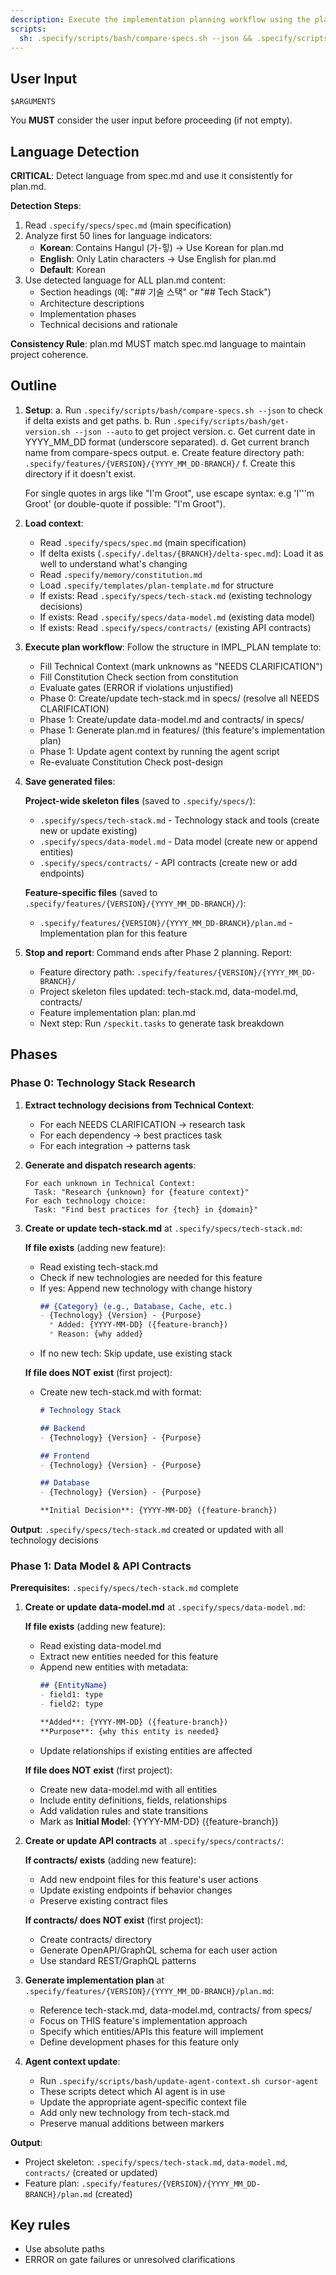 ```yaml
---
description: Execute the implementation planning workflow using the plan template to generate design artifacts.
scripts:
  sh: .specify/scripts/bash/compare-specs.sh --json && .specify/scripts/bash/get-version.sh --json --auto
---
```


## User Input

```text
$ARGUMENTS
```

You **MUST** consider the user input before proceeding (if not empty).

## Language Detection

**CRITICAL**: Detect language from spec.md and use it consistently for plan.md.

**Detection Steps**:
1. Read `.specify/specs/spec.md` (main specification)
2. Analyze first 50 lines for language indicators:
   - **Korean**: Contains Hangul (가-힣) → Use Korean for plan.md
   - **English**: Only Latin characters → Use English for plan.md
   - **Default**: Korean
3. Use detected language for ALL plan.md content:
   - Section headings (예: "## 기술 스택" or "## Tech Stack")
   - Architecture descriptions
   - Implementation phases
   - Technical decisions and rationale

**Consistency Rule**: plan.md MUST match spec.md language to maintain project coherence.

## Outline

1. **Setup**: 
   a. Run `.specify/scripts/bash/compare-specs.sh --json` to check if delta exists and get paths.
   b. Run `.specify/scripts/bash/get-version.sh --json --auto` to get project version.
   c. Get current date in YYYY_MM_DD format (underscore separated).
   d. Get current branch name from compare-specs output.
   e. Create feature directory path: `.specify/features/{VERSION}/{YYYY_MM_DD-BRANCH}/`
   f. Create this directory if it doesn't exist.
   
   For single quotes in args like "I'm Groot", use escape syntax: e.g 'I'\''m Groot' (or double-quote if possible: "I'm Groot").

2. **Load context**: 
   - Read `.specify/specs/spec.md` (main specification)
   - If delta exists (`.specify/.deltas/{BRANCH}/delta-spec.md`): Load it as well to understand what's changing
   - Read `.specify/memory/constitution.md`
   - Load `.specify/templates/plan-template.md` for structure
   - If exists: Read `.specify/specs/tech-stack.md` (existing technology decisions)
   - If exists: Read `.specify/specs/data-model.md` (existing data model)
   - If exists: Read `.specify/specs/contracts/` (existing API contracts)

3. **Execute plan workflow**: Follow the structure in IMPL_PLAN template to:
   - Fill Technical Context (mark unknowns as "NEEDS CLARIFICATION")
   - Fill Constitution Check section from constitution
   - Evaluate gates (ERROR if violations unjustified)
   - Phase 0: Create/update tech-stack.md in specs/ (resolve all NEEDS CLARIFICATION)
   - Phase 1: Create/update data-model.md and contracts/ in specs/
   - Phase 1: Generate plan.md in features/ (this feature's implementation plan)
   - Phase 1: Update agent context by running the agent script
   - Re-evaluate Constitution Check post-design

4. **Save generated files**:
   
   **Project-wide skeleton files** (saved to `.specify/specs/`):
   - `.specify/specs/tech-stack.md` - Technology stack and tools (create new or update existing)
   - `.specify/specs/data-model.md` - Data model (create new or append entities)
   - `.specify/specs/contracts/` - API contracts (create new or add endpoints)
   
   **Feature-specific files** (saved to `.specify/features/{VERSION}/{YYYY_MM_DD-BRANCH}/`):
   - `.specify/features/{VERSION}/{YYYY_MM_DD-BRANCH}/plan.md` - Implementation plan for this feature

5. **Stop and report**: Command ends after Phase 2 planning. Report:
   - Feature directory path: `.specify/features/{VERSION}/{YYYY_MM_DD-BRANCH}/`
   - Project skeleton files updated: tech-stack.md, data-model.md, contracts/
   - Feature implementation plan: plan.md
   - Next step: Run `/speckit.tasks` to generate task breakdown

## Phases

### Phase 0: Technology Stack Research

1. **Extract technology decisions from Technical Context**:
   - For each NEEDS CLARIFICATION → research task
   - For each dependency → best practices task
   - For each integration → patterns task

2. **Generate and dispatch research agents**:
   ```
   For each unknown in Technical Context:
     Task: "Research {unknown} for {feature context}"
   For each technology choice:
     Task: "Find best practices for {tech} in {domain}"
   ```

3. **Create or update tech-stack.md** at `.specify/specs/tech-stack.md`:
   
   **If file exists** (adding new feature):
   - Read existing tech-stack.md
   - Check if new technologies are needed for this feature
   - If yes: Append new technology with change history
     ```markdown
     ## {Category} (e.g., Database, Cache, etc.)
     - {Technology} {Version} - {Purpose}
       * Added: {YYYY-MM-DD} ({feature-branch})
       * Reason: {why added}
     ```
   - If no new tech: Skip update, use existing stack
   
   **If file does NOT exist** (first project):
   - Create new tech-stack.md with format:
     ```markdown
     # Technology Stack
     
     ## Backend
     - {Technology} {Version} - {Purpose}
     
     ## Frontend
     - {Technology} {Version} - {Purpose}
     
     ## Database
     - {Technology} {Version} - {Purpose}
     
     **Initial Decision**: {YYYY-MM-DD} ({feature-branch})
     ```

**Output**: `.specify/specs/tech-stack.md` created or updated with all technology decisions

### Phase 1: Data Model & API Contracts

**Prerequisites:** `.specify/specs/tech-stack.md` complete

1. **Create or update data-model.md** at `.specify/specs/data-model.md`:
   
   **If file exists** (adding new feature):
   - Read existing data-model.md
   - Extract new entities needed for this feature
   - Append new entities with metadata:
     ```markdown
     ## {EntityName}
     - field1: type
     - field2: type
     
     **Added**: {YYYY-MM-DD} ({feature-branch})
     **Purpose**: {why this entity is needed}
     ```
   - Update relationships if existing entities are affected
   
   **If file does NOT exist** (first project):
   - Create new data-model.md with all entities
   - Include entity definitions, fields, relationships
   - Add validation rules and state transitions
   - Mark as **Initial Model**: {YYYY-MM-DD} ({feature-branch})

2. **Create or update API contracts** at `.specify/specs/contracts/`:
   
   **If contracts/ exists** (adding new feature):
   - Add new endpoint files for this feature's user actions
   - Update existing endpoints if behavior changes
   - Preserve existing contract files
   
   **If contracts/ does NOT exist** (first project):
   - Create contracts/ directory
   - Generate OpenAPI/GraphQL schema for each user action
   - Use standard REST/GraphQL patterns

3. **Generate implementation plan** at `.specify/features/{VERSION}/{YYYY_MM_DD-BRANCH}/plan.md`:
   - Reference tech-stack.md, data-model.md, contracts/ from specs/
   - Focus on THIS feature's implementation approach
   - Specify which entities/APIs this feature will implement
   - Define development phases for this feature only

4. **Agent context update**:
   - Run `.specify/scripts/bash/update-agent-context.sh cursor-agent`
   - These scripts detect which AI agent is in use
   - Update the appropriate agent-specific context file
   - Add only new technology from tech-stack.md
   - Preserve manual additions between markers

**Output**: 
- Project skeleton: `.specify/specs/tech-stack.md`, `data-model.md`, `contracts/` (created or updated)
- Feature plan: `.specify/features/{VERSION}/{YYYY_MM_DD-BRANCH}/plan.md` (created)

## Key rules

- Use absolute paths
- ERROR on gate failures or unresolved clarifications
